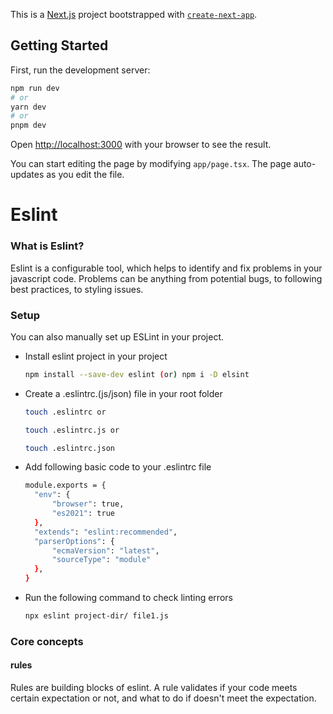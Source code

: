 This is a [Next.js](https://nextjs.org/) project bootstrapped with [`create-next-app`](https://github.com/vercel/next.js/tree/canary/packages/create-next-app).

## Getting Started

First, run the development server:

```bash
npm run dev
# or
yarn dev
# or
pnpm dev
```

Open [http://localhost:3000](http://localhost:3000) with your browser to see the result.

You can start editing the page by modifying `app/page.tsx`. The page auto-updates as you edit the file.

# Eslint

### What is Eslint?

Eslint is a configurable tool, which helps to identify and fix problems in your javascript code. Problems can be anything from potential bugs, to following best practices, to styling issues.

### Setup

You can also manually set up ESLint in your project.

- Install eslint project in your project
  ```bash
  npm install --save-dev eslint (or) npm i -D elsint
  ```
- Create a .eslintrc.(js/json) file in your root folder

  ```bash
  touch .eslintrc or

  touch .eslintrc.js or

  touch .eslintrc.json
  ```

- Add following basic code to your .eslintrc file
  ```bash
  module.exports = {
    "env": {
        "browser": true,
        "es2021": true
    },
    "extends": "eslint:recommended",
    "parserOptions": {
        "ecmaVersion": "latest",
        "sourceType": "module"
    },
  }
  ```
- Run the following command to check linting errors
  ```bash
  npx eslint project-dir/ file1.js
  ```

### Core concepts

#### rules

Rules are building blocks of eslint. A rule validates if your code meets certain expectation or not, and what to do if doesn't meet the expectation.
